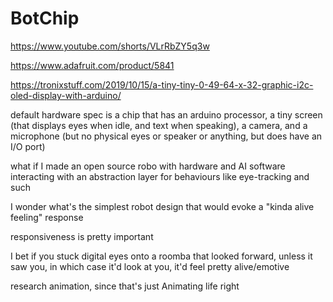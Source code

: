 # BotChip

https://www.youtube.com/shorts/VLrRbZY5q3w

https://www.adafruit.com/product/5841

https://tronixstuff.com/2019/10/15/a-tiny-tiny-0-49-64-x-32-graphic-i2c-oled-display-with-arduino/

default hardware spec is a chip that has an arduino processor, a tiny screen (that displays eyes when idle, and text when speaking), a camera, and a microphone (but no physical eyes or speaker or anything, but does have an I/O port)

what if I made an open source robo with hardware and AI software interacting with an abstraction layer for behaviours like eye-tracking and such

I wonder what's the simplest robot design that would evoke a "kinda alive feeling" response

responsiveness is pretty important

I bet if you stuck digital eyes onto a roomba that looked forward, unless it saw you, in which case it'd look at you, it'd feel pretty alive/emotive

research animation, since that's just Animating life right
